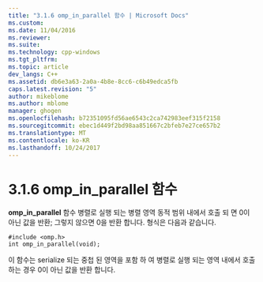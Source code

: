 ```yaml
---
title: "3.1.6 omp_in_parallel 함수 | Microsoft Docs"
ms.custom: 
ms.date: 11/04/2016
ms.reviewer: 
ms.suite: 
ms.technology: cpp-windows
ms.tgt_pltfrm: 
ms.topic: article
dev_langs: C++
ms.assetid: db6e3a63-2a0a-4b8e-8cc6-c6b49edca5fb
caps.latest.revision: "5"
author: mikeblome
ms.author: mblome
manager: ghogen
ms.openlocfilehash: b72351095fd56ae6543c2ca742983eef315f2158
ms.sourcegitcommit: ebec1d449f2bd98aa851667c2bfeb7e27ce657b2
ms.translationtype: MT
ms.contentlocale: ko-KR
ms.lasthandoff: 10/24/2017
---
```

# <a name="316-ompinparallel-function"></a>3.1.6 omp_in_parallel 함수
**omp_in_parallel** 함수 병렬로 실행 되는 병렬 영역 동적 범위 내에서 호출 되 면 0이 아닌 값을 반환; 그렇지 않으면 0을 반환 합니다. 형식은 다음과 같습니다.  
  
```  
#include <omp.h>  
int omp_in_parallel(void);  
```  
  
 이 함수는 serialize 되는 중첩 된 영역을 포함 하 여 병렬로 실행 되는 영역 내에서 호출 하는 경우 0이 아닌 값을 반환 합니다.